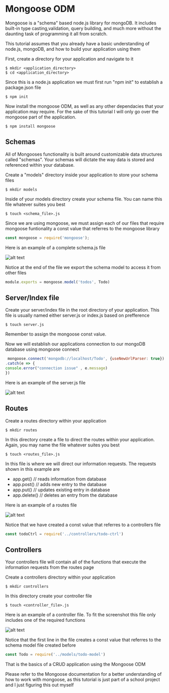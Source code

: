 # **Mongoose ODM**  

Mongoose is a "schema" based node.js library for mongoDB. It includes built-in type casting,validation, query building, and much more without the daunting task of programming it all from scratch.  

This tutorial assumes that you already have a basic understanding of node.js, mongoDB, and how to build your application using them  


First, create a directory for your application and navigate to it  

	$ mkdir <application_directory>  
	$ cd <application_directory>  

Since this is a node.js application we must first run "npm init" to establish a package.json file  

	$ npm init  

Now install the mongoose ODM, as well as any other dependacies that your application may require. For the sake of this tutorial I will only go over the mongoose part of the application.  

	$ npm install mongoose  

## **Schemas**  

All of Mongooses functionality is built around customizable data structures called "schemas". Your schemas will dictate the way data is stored and referenced within your database.  

Create a "models" directory inside your application to store your schema files  

    $ mkdir models  

Inside of your models directory create your schema file. You can name this file whatever suites you best  

    $ touch <schema_file>.js  

Since we are using mongoose, we must assign each of our files that require mongoose funtionality a const value that referres to the mongoose library  

  ```javascript  
  const mongoose = require('mongoose');  
  ```  
  
Here is an example of a complete schema.js file  

![alt text](http://198.27.107.201/web-108/assignments/mongooseTutorial/images/schema.png "Schema File")  

Notice at the end of the file we export the schema model to access it from other files  

  ```javascript  
  module.exports = mongoose.model('todos', Todo)  
  ```  

## **Server/Index file**  

Create your server/index file in the root directory of your application. This file is usually named either server.js or index.js based on prefference  

    $ touch server.js  

Remember to assign the mongoose const value.  

Now we will establish our applications connection to our mongoDB database using mongoose connect  

  ```javascript  
   mongoose.connect('mongodb://localhost/Todo', {useNewUrlParser: true})  
  .catch(e => {  
  console.error("connection issue" , e.message)  
  })  
  ```  
Here is an example of the server.js file  

![alt text](http://198.27.107.201/web-108/assignments/mongooseTutorial/images/server.png "Server File")  


## **Routes**  

Create a routes directory within your application  

    $ mkdir routes  

In this directory create a file to direct the routes within your application. Again, you may name the file whatever suites you best  

    $ touch <routes_file>.js  

In this file is where we will direct our information requests. 
The requests shown in this example are  

- app.get()  // reads information from database  
- app.post()  // adds new entry to the database  
- app.put()  // updates existing entry in database  
- app.delete()  // deletes an entry from the database  

Here is an example of a routes file  

![alt text](http://198.27.107.201/web-108/assignments/mongooseTutorial/images/routes.png "Routes File")  

Notice that we have created a const value that referres to a controllers file   

  ```javascript  
  const todoCtrl = require('../controllers/todo-ctrl')  
  ```  

## **Controllers**  

Your controllers file will contain all of the functions that execute the information requests from the routes page  


Create a controllers directory within your application  

    $ mkdir controllers  

In this directory create your controller file

    $ touch <controller_file>.js  

Here is an example of a controller file. To fit the screenshot this file only includes one of the required functions  

![alt text](http://198.27.107.201/web-108/assignments/mongooseTutorial/images/controller.png "Controller File")  

Notice that the first line in the file creates a const value that referres to the schema model file created before  

  ```javascript  
  const Todo = require('../models/todo-model')  
  ```  


That is the basics of a CRUD application using the Mongoose ODM  

Please refer to the Mongoose documentation for a better understanding of how to work with mongoose, as this tutorial is just part of a school project and I just figuring this out myself